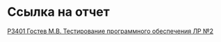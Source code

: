 # Ссылка на отчет
[P3401 Гостев М.В. Тестирование программного обеспечения ЛР №2](https://docs.google.com/document/d/1swEYoyROBMOIGxCm0UbDSmAqB7OqUTRrw0H-4hRSPkk/edit?usp=sharing)
